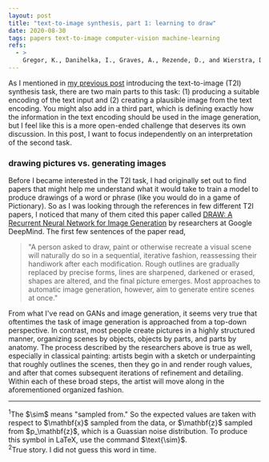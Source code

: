 ```yaml
---
layout: post
title: "text-to-image synthesis, part 1: learning to draw"
date: 2020-08-30
tags: papers text-to-image computer-vision machine-learning
refs:
  - >
    Gregor, K., Danihelka, I., Graves, A., Rezende, D., and Wierstra, D. "Draw: A recurrent neural network for image generation." In <i>ICML</i>, 2015.
---
```


As I mentioned in <a href="https://sxzhang25.github.io/blog/2020/08/26/text-to-image-synthesis-0">my previous post</a> introducing the text-to-image (T2I) synthesis task, there are two main parts to this task: (1) producing a suitable encoding of the text input and (2) creating a plausible image from the text encoding. You might also add in a third part, which is defining exactly how the information in the text encoding should be used in the image generation, but I feel like this is a more open-ended challenge that deserves its own discussion. In this post, I want to focus independently on an interpretation of the second task.

<!--excerpt-->

<h3>drawing pictures vs. generating images</h3>

Before I became interested in the T2I task, I had originally set out to find papers that might help me understand what it would take to train a model to produce drawings of a word or phrase (like you would do in a game of Pictionary). So as I was looking through the references in few different T2I papers, I noticed that many of them cited this paper called <a href="https://arxiv.org/pdf/1502.04623.pdf">DRAW: A Recurrent Neural Network for Image Generation</a> by researchers at Google DeepMind. The first few sentences of the paper read,

<blockquote>
"A person asked to draw, paint or otherwise recreate a visual scene will naturally do so in a sequential, iterative fashion, reassessing their handiwork after each modification. Rough outlines are gradually replaced by precise forms, lines are sharpened, darkened or erased, shapes are altered, and the final picture emerges. Most approaches to automatic image generation, however, aim to generate entire scenes at once."
</blockquote>

From what I've read on GANs and image generation, it seems very true that oftentimes the task of image generation is approached from a top-down perspective. In contrast, most people create pictures in a highly structured manner, organizing scenes by objects, objects by parts, and parts by anatomy. The process described by the researchers above is true as well, especially in classical painting: artists begin with a sketch or underpainting that roughly outlines the scenes, then they go in and render rough values, and after that comes subsequent iterations of refinement and detailing. Within each of these broad steps, the artist will move along in the aforementioned organized fashion.

<div class="footnotes">
<hr align="left" size="1">
<section id="footnote1"><sup>1</sup>The $\sim$ means "sampled from." So the expected values are taken with respect to $\mathbf{x}$ sampled from the data, or $\mathbf{z}$ sampled from $p_\mathbf{z}$, which is a Guassian noise distribution. To produce this symbol in LaTeX, use the command $\text{\sim}$.</section>

<section id="footnote2"><sup>2</sup>True story. I did not guess this word in time.</section>
</div>